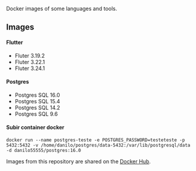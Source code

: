 Docker images of some languages and tools.

## Images

#### Flutter
- Fluter 3.19.2
- Fluter 3.22.1
- Fluter 3.24.1

#### Postgres
- Postgres SQL 16.0
- Postgres SQL 15.4
- Postgres SQL 14.2
- Postgres SQL 9.6

#### Subir container docker
    docker run --name postgres-teste -e POSTGRES_PASSWORD=testeteste -p 5432:5432 -v /home/danilo/postgres/data-5432:/var/lib/postgresql/data -d danilo55555/postgres:16.0

Images from this repository are shared on the [Docker Hub](https://hub.docker.com/u/danilo55555).
